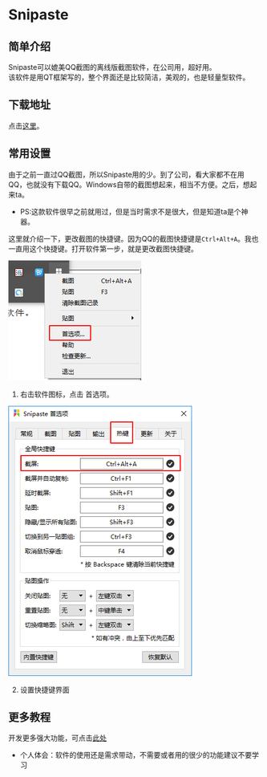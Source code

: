 # Snipaste

## 简单介绍
Snipaste可以媲美QQ截图的离线版截图软件，在公司用，超好用。     
该软件是用QT框架写的，整个界面还是比较简洁，美观的，也是轻量型软件。  

## 下载地址

点击[这里](https://zh.snipaste.com/)。

## 常用设置

由于之前一直过QQ截图，所以Snipaste用的少。到了公司，看大家都不在用QQ，也就没有下载QQ。Windows自带的截图想起来，相当不方便。之后，想起来ta。  
- PS:这款软件很早之前就用过，但是当时需求不是很大，但是知道ta是个神器。

这里就介绍一下，更改截图的快捷键。因为QQ的截图快捷键是`Ctrl+Alt+A`。我也一直用这个快捷键。打开软件第一步，就是更改截图快捷键。

![界面01](https://github.com/JosanSun/CtripTechExch/blob/master/pic/josan/snipaste-set01.png)

1. 右击软件图标，点击 首选项。  

![界面02](https://github.com/JosanSun/CtripTechExch/blob/master/pic/josan/snipaste-set02.png)

2.  设置快捷键界面

## 更多教程

开发更多强大功能，可点击[此处](https://www.iplaysoft.com/snipaste.html)  

- 个人体会：软件的使用还是需求带动，不需要或者用的很少的功能建议不要学习

